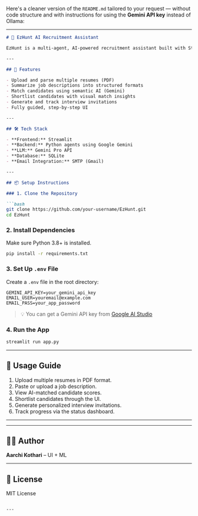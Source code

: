 Here's a cleaner version of the `README.md` tailored to your request — without code structure and with instructions for using the **Gemini API key** instead of Ollama:

---

```markdown
# 🤖 EzHunt AI Recruitment Assistant

EzHunt is a multi-agent, AI-powered recruitment assistant built with Streamlit and Gemini, designed to automate resume screening, job-candidate matching, shortlisting, and interview scheduling.

---

## 🚀 Features

- Upload and parse multiple resumes (PDF)
- Summarize job descriptions into structured formats
- Match candidates using semantic AI (Gemini)
- Shortlist candidates with visual match insights
- Generate and track interview invitations
- Fully guided, step-by-step UI

---

## 🛠️ Tech Stack

- **Frontend:** Streamlit  
- **Backend:** Python agents using Google Gemini  
- **LLM:** Gemini Pro API  
- **Database:** SQLite  
- **Email Integration:** SMTP (Gmail)

---

## 📦 Setup Instructions

### 1. Clone the Repository

```bash
git clone https://github.com/your-username/EzHunt.git
cd EzHunt
```

### 2. Install Dependencies

Make sure Python 3.8+ is installed.

```bash
pip install -r requirements.txt
```

### 3. Set Up `.env` File

Create a `.env` file in the root directory:

```
GEMINI_API_KEY=your_gemini_api_key
EMAIL_USER=youremail@example.com
EMAIL_PASS=your_app_password
```

> 💡 You can get a Gemini API key from [Google AI Studio](https://makersuite.google.com/app/apikey)

### 4. Run the App

```bash
streamlit run app.py
```

---

## 📝 Usage Guide

1. Upload multiple resumes in PDF format.
2. Paste or upload a job description.
3. View AI-matched candidate scores.
4. Shortlist candidates through the UI.
5. Generate personalized interview invitations.
6. Track progress via the status dashboard.

---



---

## 👩‍💻 Author

**Aarchi Kothari** – UI + ML 

---

## 📄 License

MIT License
```

---

